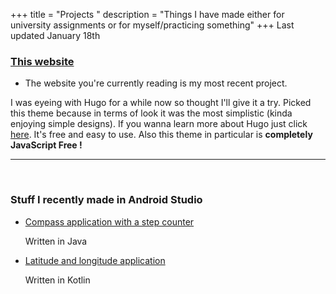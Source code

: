 +++
title = "Projects "
description = "Things I have made either for university assignments or for myself/practicing something"
+++
<time class="single-date" datetime="2023-06-12 00:00:00 +0000 UTC" title="2023-06-12 00:00:00 +0000 UTC">Last updated January 18th</time>
 <h3>

 [This website](https://github.com/zsolt2106/my-website/tree/main)
</h3>
  
  * The website you're currently reading is my most recent project.

  I was eyeing with Hugo for a while now so thought I'll give it a try. Picked this theme because in terms of look it was the most simplistic (kinda enjoying simple designs). If you wanna learn more about Hugo just click [here](https://gohugo.io/). It's free and easy to use. Also this theme in particular is **completely JavaScript Free !**
  

---
  
<br><h3>Stuff I recently made in Android Studio</h3>

  * [Compass application with a step counter](https://github.com/zsolt2106/AndroidStudioJavaCompass)

    Written in Java
  
  * [Latitude and longitude application](https://github.com/zsolt2106/AndroidStudioKotlinLocation)

    Written in Kotlin